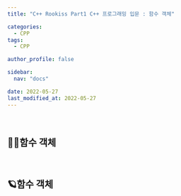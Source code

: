 ```yaml
---
title: "C++ Rookiss Part1 C++ 프로그래밍 입문 : 함수 객체"

categories:
  - CPP
tags:
  - CPP

author_profile: false

sidebar:
  nav: "docs"

date: 2022-05-27
last_modified_at: 2022-05-27
---
```


<br>

## 🙇‍♀️함수 객체


<br>


## 🪐함수 객체


